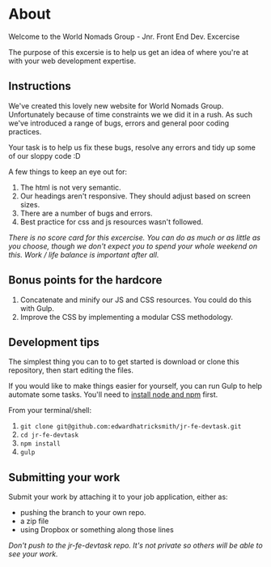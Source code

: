 About
=====

Welcome to the World Nomads Group - Jnr. Front End Dev. Excercise

The purpose of this excersie is to help us get an idea of where you're at with your web development expertise.

## Instructions

We've created this lovely new website for World Nomads Group. Unfortunately because of time constraints we we did it in a rush. As such we've introduced a range of bugs, errors and general poor coding practices.

Your task is to help us fix these bugs, resolve any errors and tidy up some of our sloppy code :D

A few things to keep an eye out for:

1. The html is not very semantic.
2. Our headings aren't responsive. They should adjust based on screen sizes.
3. There are a number of bugs and errors.
4. Best practice for css and js resources wasn't followed.

_There is no score card for this excercise. You can do as much or as little as you choose, though we don't expect you to spend your whole weekend on this. Work / life balance is important after all._

## Bonus points for the hardcore

1. Concatenate and minify our JS and CSS resources. You could do this with Gulp.
2. Improve the CSS by implementing a modular CSS methodology.

## Development tips

The simplest thing you can to to get started is download or clone this repository, then start editing the files.

If you would like to make things easier for yourself, you can run Gulp to help automate some tasks. You'll need to [install node and npm](https://github.com/gulpjs/gulp/blob/master/docs/getting-started.md) first.

From your terminal/shell:

1. `git clone git@github.com:edwardhatricksmith/jr-fe-devtask.git`
2. `cd jr-fe-devtask`
3. `npm install`
4. `gulp`

## Submitting your work

Submit your work by attaching it to your job application, either as:

- pushing the branch to your own repo.
- a zip file
- using Dropbox or something along those lines

_Don't push to the jr-fe-devtask repo. It's not private so others will be able to see your work._
